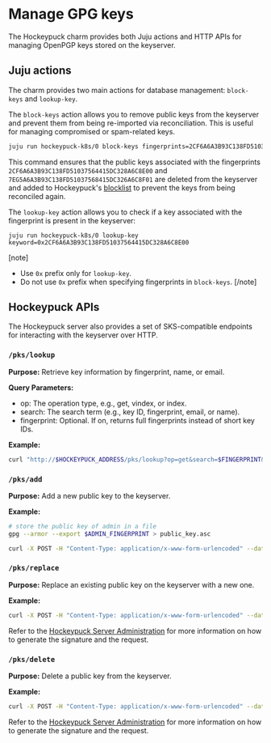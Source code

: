 # Manage GPG keys

The Hockeypuck charm provides both Juju actions and HTTP APIs for managing OpenPGP keys stored on the keyserver.

## Juju actions
The charm provides two main actions for database management: `block-keys` and `lookup-key`.

The `block-keys` action allows you to remove public keys from the keyserver and prevent them from being re-imported via reconciliation. This is useful for managing compromised or spam-related keys.
```bash
juju run hockeypuck-k8s/0 block-keys fingerprints=2CF6A6A3B93C138FD51037564415DC328A6C8E00,7EG5A6A3B93C138FD51037568415DC326A6C8F01 comment=R123
```
This command ensures that the public keys associated with the fingerprints `2CF6A6A3B93C138FD51037564415DC328A6C8E00` and `7EG5A6A3B93C138FD51037568415DC326A6C8F01` are deleted from the keyserver and added to Hockeypuck's [blocklist](https://hockeypuck.io/configuration.html#:~:text=the%20OpenPGP%20engine-,blacklist,-contains%20a%20list) to prevent the keys from being reconciled again.

The `lookup-key` action allows you to check if a key associated with the fingerprint is present in the keyserver:
```
juju run hockeypuck-k8s/0 lookup-key keyword=0x2CF6A6A3B93C138FD51037564415DC328A6C8E00
```

[note]
* Use `0x` prefix only for `lookup-key`.
* Do not use `0x` prefix when specifying fingerprints in `block-keys`.
[/note]

## Hockeypuck APIs

The Hockeypuck server also provides a set of SKS-compatible endpoints for interacting with the keyserver over HTTP.

### `/pks/lookup`
**Purpose:**
Retrieve key information by fingerprint, name, or email.

**Query Parameters:**
- op: The operation type, e.g., get, vindex, or index.
- search: The search term (e.g., key ID, fingerprint, email, or name).
- fingerprint: Optional. If on, returns full fingerprints instead of short key IDs.

**Example:**
```bash
curl "http://$HOCKEYPUCK_ADDRESS/pks/lookup?op=get&search=$FINGERPRINT&fingerprint=on"
```

### `/pks/add`
**Purpose:**
Add a new public key to the keyserver.

**Example:**
```bash
# store the public key of admin in a file
gpg --armor --export $ADMIN_FINGERPRINT > public_key.asc

curl -X POST -H "Content-Type: application/x-www-form-urlencoded" --data-urlencode "keytext=$(cat public_key.asc)" http://$HOCKEYPUCK_URL/pks/add
```

### `/pks/replace`
**Purpose:**
Replace an existing public key on the keyserver with a new one.

**Example:**
```bash
curl -X POST -H "Content-Type: application/x-www-form-urlencoded" --data-urlencode "keytext=$(cat request.txt)" --data-urlencode "keysig=$(cat signature.asc)" http://$HOCKEYPUCK_URL/pks/replace
```
Refer to the [Hockeypuck Server Administration](https://hockeypuck.io/admin.html) for more information on how to generate the signature and the request.

### `/pks/delete`
**Purpose:**
Delete a public key from the keyserver.

**Example:**
```bash
curl -X POST -H "Content-Type: application/x-www-form-urlencoded" --data-urlencode "keytext=$(cat request.txt)" --data-urlencode "keysig=$(cat signature.asc)" http://$HOCKEYPUCK_URL/pks/delete
```

Refer to the [Hockeypuck Server Administration](https://hockeypuck.io/admin.html) for more information on how to generate the signature and the request.
